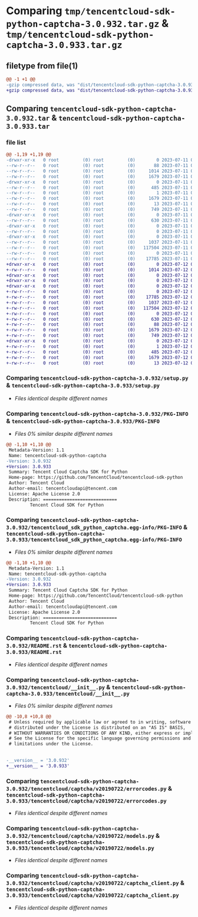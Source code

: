 # Comparing `tmp/tencentcloud-sdk-python-captcha-3.0.932.tar.gz` & `tmp/tencentcloud-sdk-python-captcha-3.0.933.tar.gz`

## filetype from file(1)

```diff
@@ -1 +1 @@
-gzip compressed data, was "dist/tencentcloud-sdk-python-captcha-3.0.932.tar", last modified: Tue Jul 11 00:32:24 2023, max compression
+gzip compressed data, was "dist/tencentcloud-sdk-python-captcha-3.0.933.tar", last modified: Wed Jul 12 00:21:09 2023, max compression
```

## Comparing `tencentcloud-sdk-python-captcha-3.0.932.tar` & `tencentcloud-sdk-python-captcha-3.0.933.tar`

### file list

```diff
@@ -1,19 +1,19 @@
-drwxr-xr-x   0 root         (0) root         (0)        0 2023-07-11 00:32:24.000000 tencentcloud-sdk-python-captcha-3.0.932/
--rw-r--r--   0 root         (0) root         (0)       88 2023-07-11 00:32:24.000000 tencentcloud-sdk-python-captcha-3.0.932/setup.cfg
--rw-r--r--   0 root         (0) root         (0)     1014 2023-07-11 00:32:24.000000 tencentcloud-sdk-python-captcha-3.0.932/setup.py
--rw-r--r--   0 root         (0) root         (0)     1679 2023-07-11 00:32:24.000000 tencentcloud-sdk-python-captcha-3.0.932/PKG-INFO
-drwxr-xr-x   0 root         (0) root         (0)        0 2023-07-11 00:32:24.000000 tencentcloud-sdk-python-captcha-3.0.932/tencentcloud_sdk_python_captcha.egg-info/
--rw-r--r--   0 root         (0) root         (0)      485 2023-07-11 00:32:24.000000 tencentcloud-sdk-python-captcha-3.0.932/tencentcloud_sdk_python_captcha.egg-info/SOURCES.txt
--rw-r--r--   0 root         (0) root         (0)        1 2023-07-11 00:32:24.000000 tencentcloud-sdk-python-captcha-3.0.932/tencentcloud_sdk_python_captcha.egg-info/dependency_links.txt
--rw-r--r--   0 root         (0) root         (0)     1679 2023-07-11 00:32:24.000000 tencentcloud-sdk-python-captcha-3.0.932/tencentcloud_sdk_python_captcha.egg-info/PKG-INFO
--rw-r--r--   0 root         (0) root         (0)       13 2023-07-11 00:32:24.000000 tencentcloud-sdk-python-captcha-3.0.932/tencentcloud_sdk_python_captcha.egg-info/top_level.txt
--rw-r--r--   0 root         (0) root         (0)      749 2023-07-11 00:32:24.000000 tencentcloud-sdk-python-captcha-3.0.932/README.rst
-drwxr-xr-x   0 root         (0) root         (0)        0 2023-07-11 00:32:24.000000 tencentcloud-sdk-python-captcha-3.0.932/tencentcloud/
--rw-r--r--   0 root         (0) root         (0)      630 2023-07-11 00:32:24.000000 tencentcloud-sdk-python-captcha-3.0.932/tencentcloud/__init__.py
-drwxr-xr-x   0 root         (0) root         (0)        0 2023-07-11 00:32:24.000000 tencentcloud-sdk-python-captcha-3.0.932/tencentcloud/captcha/
--rw-r--r--   0 root         (0) root         (0)        0 2023-07-11 00:32:24.000000 tencentcloud-sdk-python-captcha-3.0.932/tencentcloud/captcha/__init__.py
-drwxr-xr-x   0 root         (0) root         (0)        0 2023-07-11 00:32:24.000000 tencentcloud-sdk-python-captcha-3.0.932/tencentcloud/captcha/v20190722/
--rw-r--r--   0 root         (0) root         (0)     1037 2023-07-11 00:32:24.000000 tencentcloud-sdk-python-captcha-3.0.932/tencentcloud/captcha/v20190722/errorcodes.py
--rw-r--r--   0 root         (0) root         (0)   117504 2023-07-11 00:32:24.000000 tencentcloud-sdk-python-captcha-3.0.932/tencentcloud/captcha/v20190722/models.py
--rw-r--r--   0 root         (0) root         (0)        0 2023-07-11 00:32:24.000000 tencentcloud-sdk-python-captcha-3.0.932/tencentcloud/captcha/v20190722/__init__.py
--rw-r--r--   0 root         (0) root         (0)    17785 2023-07-11 00:32:24.000000 tencentcloud-sdk-python-captcha-3.0.932/tencentcloud/captcha/v20190722/captcha_client.py
+drwxr-xr-x   0 root         (0) root         (0)        0 2023-07-12 00:21:09.000000 tencentcloud-sdk-python-captcha-3.0.933/
+-rw-r--r--   0 root         (0) root         (0)     1014 2023-07-12 00:21:09.000000 tencentcloud-sdk-python-captcha-3.0.933/setup.py
+drwxr-xr-x   0 root         (0) root         (0)        0 2023-07-12 00:21:09.000000 tencentcloud-sdk-python-captcha-3.0.933/tencentcloud/
+drwxr-xr-x   0 root         (0) root         (0)        0 2023-07-12 00:21:09.000000 tencentcloud-sdk-python-captcha-3.0.933/tencentcloud/captcha/
+drwxr-xr-x   0 root         (0) root         (0)        0 2023-07-12 00:21:09.000000 tencentcloud-sdk-python-captcha-3.0.933/tencentcloud/captcha/v20190722/
+-rw-r--r--   0 root         (0) root         (0)        0 2023-07-12 00:21:09.000000 tencentcloud-sdk-python-captcha-3.0.933/tencentcloud/captcha/v20190722/__init__.py
+-rw-r--r--   0 root         (0) root         (0)    17785 2023-07-12 00:21:09.000000 tencentcloud-sdk-python-captcha-3.0.933/tencentcloud/captcha/v20190722/captcha_client.py
+-rw-r--r--   0 root         (0) root         (0)     1037 2023-07-12 00:21:09.000000 tencentcloud-sdk-python-captcha-3.0.933/tencentcloud/captcha/v20190722/errorcodes.py
+-rw-r--r--   0 root         (0) root         (0)   117504 2023-07-12 00:21:09.000000 tencentcloud-sdk-python-captcha-3.0.933/tencentcloud/captcha/v20190722/models.py
+-rw-r--r--   0 root         (0) root         (0)        0 2023-07-12 00:21:09.000000 tencentcloud-sdk-python-captcha-3.0.933/tencentcloud/captcha/__init__.py
+-rw-r--r--   0 root         (0) root         (0)      630 2023-07-12 00:21:09.000000 tencentcloud-sdk-python-captcha-3.0.933/tencentcloud/__init__.py
+-rw-r--r--   0 root         (0) root         (0)       88 2023-07-12 00:21:09.000000 tencentcloud-sdk-python-captcha-3.0.933/setup.cfg
+-rw-r--r--   0 root         (0) root         (0)     1679 2023-07-12 00:21:09.000000 tencentcloud-sdk-python-captcha-3.0.933/PKG-INFO
+-rw-r--r--   0 root         (0) root         (0)      749 2023-07-12 00:21:09.000000 tencentcloud-sdk-python-captcha-3.0.933/README.rst
+drwxr-xr-x   0 root         (0) root         (0)        0 2023-07-12 00:21:09.000000 tencentcloud-sdk-python-captcha-3.0.933/tencentcloud_sdk_python_captcha.egg-info/
+-rw-r--r--   0 root         (0) root         (0)        1 2023-07-12 00:21:09.000000 tencentcloud-sdk-python-captcha-3.0.933/tencentcloud_sdk_python_captcha.egg-info/dependency_links.txt
+-rw-r--r--   0 root         (0) root         (0)      485 2023-07-12 00:21:09.000000 tencentcloud-sdk-python-captcha-3.0.933/tencentcloud_sdk_python_captcha.egg-info/SOURCES.txt
+-rw-r--r--   0 root         (0) root         (0)     1679 2023-07-12 00:21:09.000000 tencentcloud-sdk-python-captcha-3.0.933/tencentcloud_sdk_python_captcha.egg-info/PKG-INFO
+-rw-r--r--   0 root         (0) root         (0)       13 2023-07-12 00:21:09.000000 tencentcloud-sdk-python-captcha-3.0.933/tencentcloud_sdk_python_captcha.egg-info/top_level.txt
```

### Comparing `tencentcloud-sdk-python-captcha-3.0.932/setup.py` & `tencentcloud-sdk-python-captcha-3.0.933/setup.py`

 * *Files identical despite different names*

### Comparing `tencentcloud-sdk-python-captcha-3.0.932/PKG-INFO` & `tencentcloud-sdk-python-captcha-3.0.933/PKG-INFO`

 * *Files 0% similar despite different names*

```diff
@@ -1,10 +1,10 @@
 Metadata-Version: 1.1
 Name: tencentcloud-sdk-python-captcha
-Version: 3.0.932
+Version: 3.0.933
 Summary: Tencent Cloud Captcha SDK for Python
 Home-page: https://github.com/TencentCloud/tencentcloud-sdk-python
 Author: Tencent Cloud
 Author-email: tencentcloudapi@tencent.com
 License: Apache License 2.0
 Description: ============================
         Tencent Cloud SDK for Python
```

### Comparing `tencentcloud-sdk-python-captcha-3.0.932/tencentcloud_sdk_python_captcha.egg-info/PKG-INFO` & `tencentcloud-sdk-python-captcha-3.0.933/tencentcloud_sdk_python_captcha.egg-info/PKG-INFO`

 * *Files 0% similar despite different names*

```diff
@@ -1,10 +1,10 @@
 Metadata-Version: 1.1
 Name: tencentcloud-sdk-python-captcha
-Version: 3.0.932
+Version: 3.0.933
 Summary: Tencent Cloud Captcha SDK for Python
 Home-page: https://github.com/TencentCloud/tencentcloud-sdk-python
 Author: Tencent Cloud
 Author-email: tencentcloudapi@tencent.com
 License: Apache License 2.0
 Description: ============================
         Tencent Cloud SDK for Python
```

### Comparing `tencentcloud-sdk-python-captcha-3.0.932/README.rst` & `tencentcloud-sdk-python-captcha-3.0.933/README.rst`

 * *Files identical despite different names*

### Comparing `tencentcloud-sdk-python-captcha-3.0.932/tencentcloud/__init__.py` & `tencentcloud-sdk-python-captcha-3.0.933/tencentcloud/__init__.py`

 * *Files 0% similar despite different names*

```diff
@@ -10,8 +10,8 @@
 # Unless required by applicable law or agreed to in writing, software
 # distributed under the License is distributed on an "AS IS" BASIS,
 # WITHOUT WARRANTIES OR CONDITIONS OF ANY KIND, either express or implied.
 # See the License for the specific language governing permissions and
 # limitations under the License.
 
 
-__version__ = '3.0.932'
+__version__ = '3.0.933'
```

### Comparing `tencentcloud-sdk-python-captcha-3.0.932/tencentcloud/captcha/v20190722/errorcodes.py` & `tencentcloud-sdk-python-captcha-3.0.933/tencentcloud/captcha/v20190722/errorcodes.py`

 * *Files identical despite different names*

### Comparing `tencentcloud-sdk-python-captcha-3.0.932/tencentcloud/captcha/v20190722/models.py` & `tencentcloud-sdk-python-captcha-3.0.933/tencentcloud/captcha/v20190722/models.py`

 * *Files identical despite different names*

### Comparing `tencentcloud-sdk-python-captcha-3.0.932/tencentcloud/captcha/v20190722/captcha_client.py` & `tencentcloud-sdk-python-captcha-3.0.933/tencentcloud/captcha/v20190722/captcha_client.py`

 * *Files identical despite different names*

